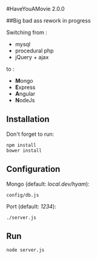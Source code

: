 #HaveYouAMovie 2.0.0

##Big bad ass rework in progress

Switching from :
- mysql
- procedural php
- jQuery + ajax

to :
- **M**ongo
- **E**xpress
- **A**ngular
- **N**odeJs

## Installation

Don't forget to run:

```
npm install
bower install
```

## Configuration

Mongo (default: _local.dev/hyam_):
```
config/db.js
```

Port (default: _1234_):
```
./server.js
```

## Run

```
node server.js
```

